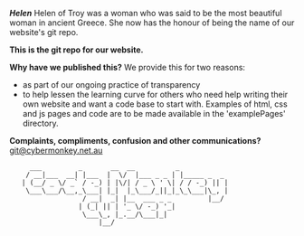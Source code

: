 ***Helen***
Helen of Troy was a woman who was said to be the most beautiful woman in ancient Greece. She now has the honour of being the name of our website's git repo.


**This is the git repo for our website.**

**Why have we published this?**
We provide this for two reasons:
- as part of our ongoing practice of transparency
- to help lessen the learning curve for others who need help writing their own website and want a code base to start with. Examples of html, css and js pages and code are to be made available in the 'examplePages' directory.

**Complaints, compliments, confusion and other communications?**
git@cybermonkey.net.au



```
     ___         _       __  __          _
    / __|___  __| |___  |  \/  |___ _ _ | |_____ _  _
   | (__/ _ \/ _` / -_) | |\/| / _ \ ' \| / / -_) || |
    \___\___/\__,_\___| |_|  |_\___/_||_|_\_\___|\_, |
                  / __|  _| |__  ___ _ _         |__/
                 | (_| || | '_ \/ -_) '_|
                  \___\_, |_.__/\___|_|
                      |__/
```
